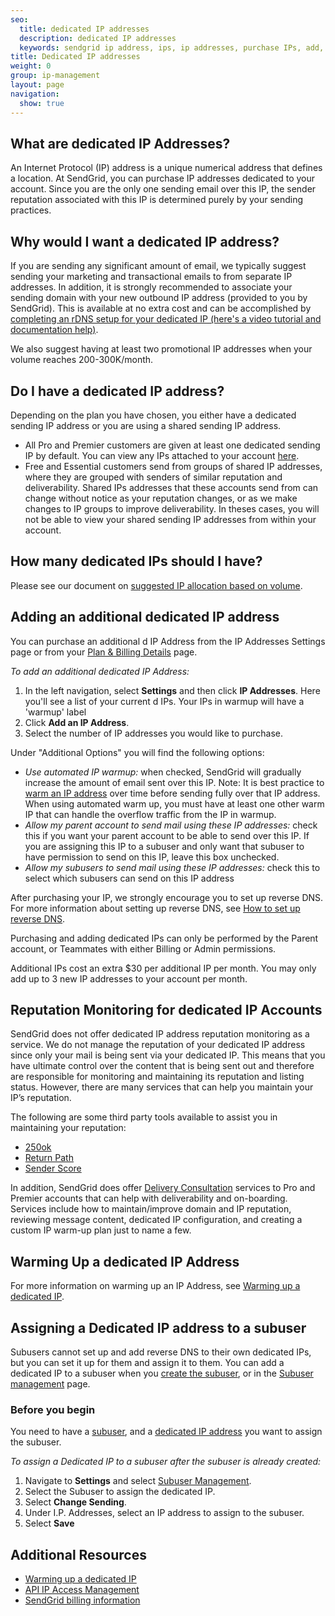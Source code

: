 ```yaml
---
seo:
  title: dedicated IP addresses
  description: dedicated IP addresses
  keywords: sendgrid ip address, ips, ip addresses, purchase IPs, add, additional, more, new, IP, address, purchase, dedicated, account, another, need, IPs, warmup, sending, originating, originate, plan, reputation, monitoring, monitor
title: Dedicated IP addresses
weight: 0
group: ip-management
layout: page
navigation:
  show: true
---
```


## 	What are dedicated IP Addresses?
 	
An Internet Protocol (IP) address is a unique numerical address that defines a location. At SendGrid, you can purchase IP addresses dedicated to your account. Since you are the only one sending email over this IP, the sender reputation associated with this IP is determined purely by your sending practices.


## 	Why would I want a dedicated IP address?
 	
If you are sending any significant amount of email, we typically suggest sending your marketing and transactional emails to from separate IP addresses. In addition, it is strongly recommended to associate your sending domain with your new outbound IP address (provided to you by SendGrid). This is available at no extra cost and can be accomplished by [completing an rDNS setup for your dedicated IP (here's a video tutorial and documentation help)](https://sendgrid.com/docs/help-support/sending-email/how-to-set-up-reverse-dns/).

We also suggest having at least two promotional IP addresses when your volume reaches 200-300K/month.


## 	Do I have a dedicated IP address?
 	
Depending on the plan you have chosen, you either have a dedicated sending IP address or you are using a shared sending IP address.

- All Pro and Premier customers are given at least one dedicated sending IP by default. You can view any IPs attached to your account [here](https://app.sendgrid.com/settings/ip_addresses).
- Free and Essential customers send from groups of shared IP addresses, where they are grouped with senders of similar reputation and deliverability. Shared IPs addresses that these accounts send from can change without notice as your reputation changes, or as we make changes to IP groups to improve deliverability. In theses cases, you will not be able to view your shared sending IP addresses from within your account.


## 	How many dedicated IPs should I have?
 	
Please see our document on [suggested IP allocation based on volume](https://sendgrid.com/docs/assets/IPWarmupSchedule.pdf).


## 	Adding an additional dedicated IP address
 	
You can purchase an additional d IP Address from the IP Addresses Settings page or from your [Plan & Billing Details](https://app.sendgrid.com/settings/billing) page.

*To add an additional dedicated IP Address:*

1. In the left navigation, select **Settings** and then click **IP Addresses**.
   Here you'll see a list of your current d IPs. Your IPs in warmup will have a 'warmup' label
1. Click **Add an IP Address**.
1. Select the number of IP addresses you would like to purchase.

Under "Additional Options" you will find the following options:

  - *Use automated IP warmup:* when checked, SendGrid will gradually increase the amount of email sent over this IP. Note: It is best practice to [warm an IP address]({{root_url}}/help-support/sending-email/warming-up-an-ip-address/) over time before sending fully over that IP address. When using automated warm up, you must have at least one other warm IP that can handle the overflow traffic from the IP in warmup.
  - *Allow my parent account to send mail using these IP addresses:* check this if you want your parent account to be able to send over this IP. If you are assigning this IP to a subuser and only want that subuser to have permission to send on this IP, leave this box unchecked.
  - *Allow my subusers to send mail using these IP addresses:* check this to select which subusers can send on this IP address


After purchasing your IP, we strongly encourage you to set up reverse DNS. For more information about setting up reverse DNS, see [How to set up reverse DNS]({{root_url}}/help-support/sending-email/how-to-set-up-reverse-dns/).

<call-out>

 Purchasing and adding dedicated IPs can only be performed by the Parent account, or Teammates with either Billing or Admin permissions.

</call-out>

<call-out>

 Additional IPs cost an extra $30 per additional IP per month. You may only add up to 3 new IP addresses to your account per month.
 
</call-out>

## 	Reputation Monitoring for dedicated IP Accounts
 	
SendGrid does not offer dedicated IP address reputation monitoring as a service.  We do not manage the reputation of your dedicated IP address since only your mail is being sent via your dedicated IP. This means that you have ultimate control over the content that is being sent out and therefore are responsible for monitoring and maintaining its reputation and listing status. However, there are many services that can help you maintain your IP’s reputation.

The following are some third party tools available to assist you in maintaining your reputation:

* [250ok](https://250ok.com/tools/blacklists/)
* [Return Path](https://returnpath.com/request-a-demo-social/?sfdc=701000000006Za6&gclid=CIO88sevkcwCFRSPfgod6u8AXA)
* [Sender Score](https://www.senderscore.org/blacklistlookup/)


In addition, SendGrid does offer [Delivery Consultation](https://sendgrid.com/marketing/delivery-consult/) services to Pro and Premier accounts that can help with deliverability and on-boarding. Services include how to maintain/improve domain and IP reputation, reviewing message content, dedicated IP configuration, and creating a custom IP warm-up plan just to name a few.

## 	Warming Up a dedicated IP Address
 	
For more information on warming up an IP Address, see [Warming up a dedicated IP]({{root_url}}/help-support/sending-email/warming-up-an-ip-address/).

## 	Assigning a Dedicated IP address to a subuser
 	
Subusers cannot set up and add reverse DNS to their own dedicated IPs, but you can set it up for them and assign it to them. You can add a dedicated IP to a subuser when you [create the subuser]({{root_url}}/help-support/account-and-settings/subusers/#-Create-a-Subuser), or in the [Subuser management](https://app.sendgrid.com/settings/subusers) page.

 ### 	Before you begin
 	
You need to have a [subuser]({{root_url}}/help-support/account-and-settings/subusers/#-Create-a-Subuser), and a [dedicated IP address](https://sendgrid.com/docs/help-support/account-and-settings/dedicated-ip-addresses/#-Adding-an-additional-Dedicated-IP-Address) you want to assign the subuser.

*To assign a Dedicated IP to a subuser after the subuser is already created:*

1. Navigate to **Settings** and select [Subuser Management](https://app.sendgrid.com/settings/subusers).
1. Select the Subuser to assign the dedicated IP.
1. Select **Change Sending**.
1. Under I.P. Addresses, select an IP address to assign to the subuser.
1. Select **Save**

## 	Additional Resources
 	
- [Warming up a dedicated IP]({{root_url}}/help-support/sending-email/warming-up-an-ip-address/)
- [API IP Access Management]({{root_url}}/help-support/account-and-settings/ip-access-management/)
- [SendGrid billing information]({{root_url}}/help-support/account-and-settings/billing/)

